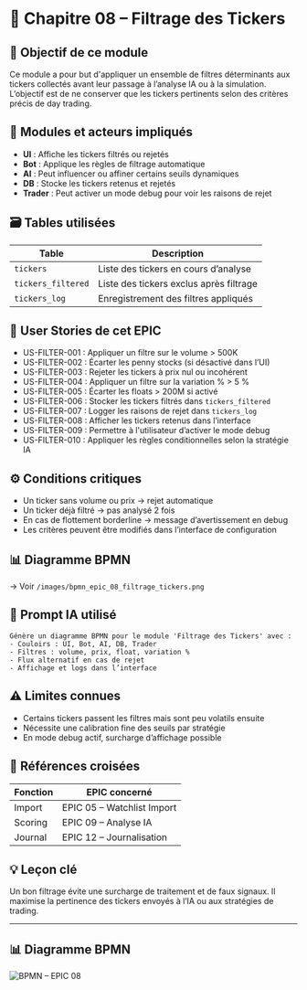 # 📘 Chapitre 08 – Filtrage des Tickers

## 🎯 Objectif de ce module

Ce module a pour but d'appliquer un ensemble de filtres déterminants aux tickers collectés avant leur passage à l’analyse IA ou à la simulation. L’objectif est de ne conserver que les tickers pertinents selon des critères précis de day trading.

## 🧠 Modules et acteurs impliqués

* **UI** : Affiche les tickers filtrés ou rejetés
* **Bot** : Applique les règles de filtrage automatique
* **AI** : Peut influencer ou affiner certains seuils dynamiques
* **DB** : Stocke les tickers retenus et rejetés
* **Trader** : Peut activer un mode debug pour voir les raisons de rejet

## 🗃️ Tables utilisées

| Table              | Description                             |
| ------------------ | --------------------------------------- |
| `tickers`          | Liste des tickers en cours d’analyse    |
| `tickers_filtered` | Liste des tickers exclus après filtrage |
| `tickers_log`      | Enregistrement des filtres appliqués    |

## 📜 User Stories de cet EPIC

* US-FILTER-001 : Appliquer un filtre sur le volume > 500K
* US-FILTER-002 : Écarter les penny stocks (si désactivé dans l’UI)
* US-FILTER-003 : Rejeter les tickers à prix nul ou incohérent
* US-FILTER-004 : Appliquer un filtre sur la variation % > 5 %
* US-FILTER-005 : Écarter les floats > 200M si activé
* US-FILTER-006 : Stocker les tickers filtrés dans `tickers_filtered`
* US-FILTER-007 : Logger les raisons de rejet dans `tickers_log`
* US-FILTER-008 : Afficher les tickers retenus dans l’interface
* US-FILTER-009 : Permettre à l'utilisateur d’activer le mode debug
* US-FILTER-010 : Appliquer les règles conditionnelles selon la stratégie IA

## ⚙️ Conditions critiques

* Un ticker sans volume ou prix → rejet automatique
* Un ticker déjà filtré → pas analysé 2 fois
* En cas de flottement borderline → message d’avertissement en debug
* Les critères peuvent être modifiés dans l’interface de configuration

## 📊 Diagramme BPMN

→ Voir `/images/bpmn_epic_08_filtrage_tickers.png`

## 🧠 Prompt IA utilisé

```
Génère un diagramme BPMN pour le module 'Filtrage des Tickers' avec :
- Couloirs : UI, Bot, AI, DB, Trader
- Filtres : volume, prix, float, variation %
- Flux alternatif en cas de rejet
- Affichage et logs dans l’interface
```

## ⚠️ Limites connues

* Certains tickers passent les filtres mais sont peu volatils ensuite
* Nécessite une calibration fine des seuils par stratégie
* En mode debug actif, surcharge d’affichage possible

## 🔁 Références croisées

| Fonction | EPIC concerné              |
| -------- | -------------------------- |
| Import   | EPIC 05 – Watchlist Import |
| Scoring  | EPIC 09 – Analyse IA       |
| Journal  | EPIC 12 – Journalisation   |

## 💡 Leçon clé

Un bon filtrage évite une surcharge de traitement et de faux signaux. Il maximise la pertinence des tickers envoyés à l’IA ou aux stratégies de trading.


---

## 📊 Diagramme BPMN

![BPMN – EPIC 08](../images/bpmn_epic_08_filtrage_tickers.png)
